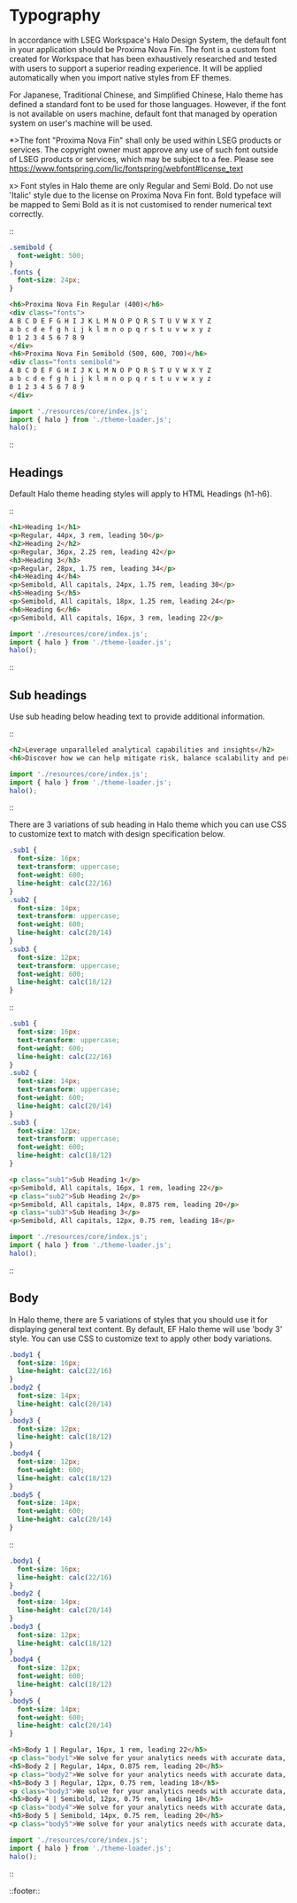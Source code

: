 <!--
type: page
title: Typography
location: ./styles/typography
layout: default
-->

# Typography

In accordance with LSEG Workspace's Halo Design System, the default font in your application should be Proxima Nova Fin. The font is a custom font created for Workspace that has been exhaustively researched and tested with users to support a superior reading experience. It will be applied automatically when you import native styles from EF themes.

For Japanese, Traditional Chinese, and Simplified Chinese, Halo theme has defined a standard font to be used for those languages. However, if the font is not available on users machine, default font that managed by operation system on user's machine will be used.

*>The font "Proxima Nova Fin" shall only be used within LSEG products or services. The copyright owner must approve any use of such font outside of LSEG products or services, which may be subject to a fee. Please see https://www.fontspring.com/lic/fontspring/webfont#license_text

x> Font styles in Halo theme are only Regular and Semi Bold. Do not use 'Italic' style due to the license on Proxima Nova Fin font. Bold typeface will be mapped to Semi Bold as it is not customised to render numerical text correctly.

::
```css
.semibold {
  font-weight: 500;
}
.fonts {
  font-size: 24px;
}
```
```html
<h6>Proxima Nova Fin Regular (400)</h6>
<div class="fonts">
A B C D E F G H I J K L M N O P Q R S T U V W X Y Z
a b c d e f g h i j k l m n o p q r s t u v w x y z
0 1 2 3 4 5 6 7 8 9
</div>
<h6>Proxima Nova Fin Semibold (500, 600, 700)</h6>
<div class="fonts semibold">
A B C D E F G H I J K L M N O P Q R S T U V W X Y Z
a b c d e f g h i j k l m n o p q r s t u v w x y z
0 1 2 3 4 5 6 7 8 9
</div>
```
```javascript
import './resources/core/index.js';
import { halo } from './theme-loader.js';
halo();
```
::

## Headings
Default Halo theme heading styles will apply to HTML Headings (h1-h6).

::
```html
<h1>Heading 1</h1>
<p>Regular, 44px, 3 rem, leading 50</p>
<h2>Heading 2</h2>
<p>Regular, 36px, 2.25 rem, leading 42</p>
<h3>Heading 3</h3>
<p>Regular, 28px, 1.75 rem, leading 34</p>
<h4>Heading 4</h4>
<p>Semibold, All capitals, 24px, 1.75 rem, leading 30</p>
<h5>Heading 5</h5>
<p>Semibold, All capitals, 18px, 1.25 rem, leading 24</p>
<h6>Heading 6</h6>
<p>Semibold, All capitals, 16px, 3 rem, leading 22</p>
```
```javascript
import './resources/core/index.js';
import { halo } from './theme-loader.js';
halo();
```
::

## Sub headings
Use sub heading below heading text to provide additional information.

::
```html
<h2>Leverage unparalleled analytical capabilities and insights</h2>
<h6>Discover how we can help mitigate risk, balance scalability and performance, and enable you to thrive in tough economic conditions.</h6>
```
```javascript
import './resources/core/index.js';
import { halo } from './theme-loader.js';
halo();
```
::

There are 3 variations of sub heading in Halo theme which you can use CSS to customize text to match with design specification below.

```css
.sub1 {
  font-size: 16px;
  text-transform: uppercase;
  font-weight: 600;
  line-height: calc(22/16)
}
.sub2 {
  font-size: 14px;
  text-transform: uppercase;
  font-weight: 600;
  line-height: calc(20/14)
}
.sub3 {
  font-size: 12px;
  text-transform: uppercase;
  font-weight: 600;
  line-height: calc(18/12)
}
```

::
```css
.sub1 {
  font-size: 16px;
  text-transform: uppercase;
  font-weight: 600;
  line-height: calc(22/16)
}
.sub2 {
  font-size: 14px;
  text-transform: uppercase;
  font-weight: 600;
  line-height: calc(20/14)
}
.sub3 {
  font-size: 12px;
  text-transform: uppercase;
  font-weight: 600;
  line-height: calc(18/12)
}
```
```html
<p class="sub1">Sub Heading 1</p>
<p>Semibold, All capitals, 16px, 1 rem, leading 22</p>
<p class="sub2">Sub Heading 2</p>
<p>Semibold, All capitals, 14px, 0.875 rem, leading 20</p>
<p class="sub3">Sub Heading 3</p>
<p>Semibold, All capitals, 12px, 0.75 rem, leading 18</p>
```
```javascript
import './resources/core/index.js';
import { halo } from './theme-loader.js';
halo();
```
::

## Body

In Halo theme, there are 5 variations of styles that you should use it for displaying general text content. By default, EF Halo theme will use 'body 3' style. You can use CSS to customize text to apply other body variations.

```css
.body1 {
  font-size: 16px;
  line-height: calc(22/16)
}
.body2 {
  font-size: 14px;
  line-height: calc(20/14)
}
.body3 {
  font-size: 12px;
  line-height: calc(18/12)
}
.body4 {
  font-size: 12px;
  font-weight: 600;
  line-height: calc(18/12)
}
.body5 {
  font-size: 14px;
  font-weight: 600;
  line-height: calc(20/14)
}
```

::
```css
.body1 {
  font-size: 16px;
  line-height: calc(22/16)
}
.body2 {
  font-size: 14px;
  line-height: calc(20/14)
}
.body3 {
  font-size: 12px;
  line-height: calc(18/12)
}
.body4 {
  font-size: 12px;
  font-weight: 600;
  line-height: calc(18/12)
}
.body5 {
  font-size: 14px;
  font-weight: 600;
  line-height: calc(20/14)
}
```
```html
<h5>Body 1 | Regular, 16px, 1 rem, leading 22</h5>
<p class="body1">We solve for your analytics needs with accurate data, comprehensive asset class coverage, sophisticated market-leading models and world-class global expertise.</p>
<h5>Body 2 | Regular, 14px, 0.875 rem, leading 20</h5>
<p class="body2">We solve for your analytics needs with accurate data, comprehensive asset class coverage, sophisticated market-leading models and world-class global expertise.</p>
<h5>Body 3 | Regular, 12px, 0.75 rem, leading 18</h5>
<p class="body3">We solve for your analytics needs with accurate data, comprehensive asset class coverage, sophisticated market-leading models and world-class global expertise.</p>
<h5>Body 4 | Semibold, 12px, 0.75 rem, leading 18</h5>
<p class="body4">We solve for your analytics needs with accurate data, comprehensive asset class coverage, sophisticated market-leading models and world-class global expertise.</p>
<h5>Body 5 | Semibold, 14px, 0.75 rem, leading 20</h5>
<p class="body5">We solve for your analytics needs with accurate data, comprehensive asset class coverage, sophisticated market-leading models and world-class global expertise.</p>
```
```javascript
import './resources/core/index.js';
import { halo } from './theme-loader.js';
halo();
```
::




::footer::
